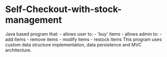 # Self-Checkout-with-stock-management
Java based program that:
	- allows user to:
		- 'buy' items
	- allows admin to:
		- add items
		- remove items
		- modify items
		- restock items
This program uses custom data structure implementation, data persistence and MVC architecture.

